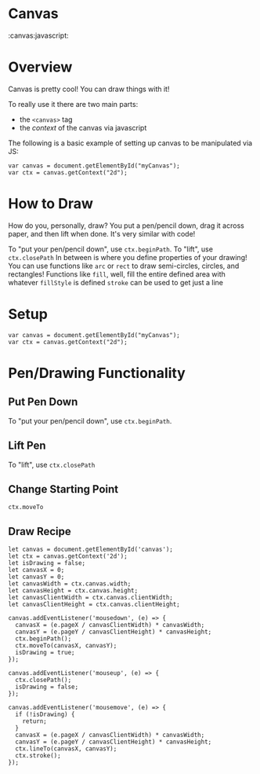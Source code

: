 # Canvas
:canvas:javascript:


# Overview
Canvas is pretty cool! You can draw things with it!

To really use it there are two main parts:
- the `<canvas>` tag
- the *context* of the canvas via javascript

The following is a basic example of setting up canvas to be manipulated via JS:

```
var canvas = document.getElementById("myCanvas");
var ctx = canvas.getContext("2d");
```


# How to Draw
How do you, personally, draw?
You put a pen/pencil down, drag it across paper, and then lift when done.
It's very similar with code!

To "put your pen/pencil down", use `ctx.beginPath`.
To "lift", use `ctx.closePath`
In between is where you define properties of your drawing!
You can use functions like `arc` or `rect` to draw semi-circles, circles, and rectangles!
Functions like `fill`, well, fill the entire defined area with whatever `fillStyle` is defined
`stroke` can be used to get just a line


# Setup
```
var canvas = document.getElementById("myCanvas");
var ctx = canvas.getContext("2d");
```

# Pen/Drawing Functionality
## Put Pen Down
To "put your pen/pencil down", use `ctx.beginPath`.

## Lift Pen
To "lift", use `ctx.closePath`

## Change Starting Point
`ctx.moveTo`

## Draw Recipe
```
let canvas = document.getElementById('canvas');
let ctx = canvas.getContext('2d');
let isDrawing = false;
let canvasX = 0;
let canvasY = 0;
let canvasWidth = ctx.canvas.width;
let canvasHeight = ctx.canvas.height;
let canvasClientWidth = ctx.canvas.clientWidth;
let canvasClientHeight = ctx.canvas.clientHeight;

canvas.addEventListener('mousedown', (e) => {
  canvasX = (e.pageX / canvasClientWidth) * canvasWidth;
  canvasY = (e.pageY / canvasClientHeight) * canvasHeight;
  ctx.beginPath();
  ctx.moveTo(canvasX, canvasY);
  isDrawing = true;
});

canvas.addEventListener('mouseup', (e) => {
  ctx.closePath();
  isDrawing = false;
});

canvas.addEventListener('mousemove', (e) => {
  if (!isDrawing) {
    return;
  }
  canvasX = (e.pageX / canvasClientWidth) * canvasWidth;
  canvasY = (e.pageY / canvasClientHeight) * canvasHeight;
  ctx.lineTo(canvasX, canvasY);
  ctx.stroke();
});
```
